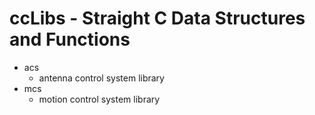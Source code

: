 # ccLibs - Straight C Data Structures and Functions
- acs
  - antenna control system library
- mcs
  - motion control system library  

